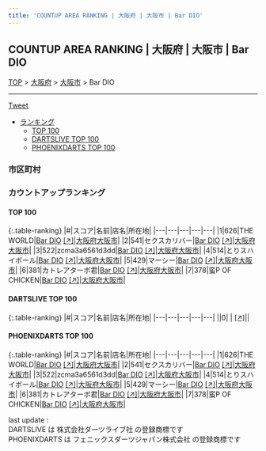 ```yaml
---
title: 'COUNTUP AREA RANKING | 大阪府 | 大阪市 | Bar DIO'
---
```

## COUNTUP AREA RANKING | 大阪府 | 大阪市 | Bar DIO

[TOP](/darts/rank/) > [大阪府](/darts/rank/大阪府/) > [大阪市](/darts/rank/大阪府/大阪市/) > Bar DIO

___

<a href="https://twitter.com/share?ref_src=twsrc%5Etfw" data-text="COUNTUP AREA RANKING | 大阪府大阪市Bar DIO" class="twitter-share-button" data-hashtags="DARTSLIVE,PHOENIXDARTS,darts,ダーツ" data-show-count="false">Tweet</a>

* [ランキング](#カウントアップランキング)
    * [TOP 100](#top-100)
    * [DARTSLIVE TOP 100](#dartslive-top-100)
    * [PHOENIXDARTS TOP 100](#phoenixdarts-top-100)

### 市区町村

<ul>

</ul>

### カウントアップランキング

#### TOP 100



{:.table-ranking}
|#|スコア|名前|店名|所在地|
|---|---|---|---|---|
|1|626|<span class="rank-name-pd">THE WORLD</span>|<a href="/darts/rank/shops/95602.html">Bar DIO</a> <a href="https://vs.phoenixdarts.com/jp/shop/shopDetailInfo/s_95602?s_seq=95602">[↗]</a>|<a href="/darts/rank/大阪府/大阪市">大阪府大阪市</a>|
|2|541|<span class="rank-name-pd">セクスカリバー</span>|<a href="/darts/rank/shops/95602.html">Bar DIO</a> <a href="https://vs.phoenixdarts.com/jp/shop/shopDetailInfo/s_95602?s_seq=95602">[↗]</a>|<a href="/darts/rank/大阪府/大阪市">大阪府大阪市</a>|
|3|522|<span class="rank-name-pd">zcma3a6561d3dd</span>|<a href="/darts/rank/shops/95602.html">Bar DIO</a> <a href="https://vs.phoenixdarts.com/jp/shop/shopDetailInfo/s_95602?s_seq=95602">[↗]</a>|<a href="/darts/rank/大阪府/大阪市">大阪府大阪市</a>|
|4|514|<span class="rank-name-pd">とりスハイボール</span>|<a href="/darts/rank/shops/95602.html">Bar DIO</a> <a href="https://vs.phoenixdarts.com/jp/shop/shopDetailInfo/s_95602?s_seq=95602">[↗]</a>|<a href="/darts/rank/大阪府/大阪市">大阪府大阪市</a>|
|5|429|<span class="rank-name-pd">マーシー</span>|<a href="/darts/rank/shops/95602.html">Bar DIO</a> <a href="https://vs.phoenixdarts.com/jp/shop/shopDetailInfo/s_95602?s_seq=95602">[↗]</a>|<a href="/darts/rank/大阪府/大阪市">大阪府大阪市</a>|
|6|381|<span class="rank-name-pd">カトレアターボ君</span>|<a href="/darts/rank/shops/95602.html">Bar DIO</a> <a href="https://vs.phoenixdarts.com/jp/shop/shopDetailInfo/s_95602?s_seq=95602">[↗]</a>|<a href="/darts/rank/大阪府/大阪市">大阪府大阪市</a>|
|7|378|<span class="rank-name-pd">蛮P OF CHICKEN</span>|<a href="/darts/rank/shops/95602.html">Bar DIO</a> <a href="https://vs.phoenixdarts.com/jp/shop/shopDetailInfo/s_95602?s_seq=95602">[↗]</a>|<a href="/darts/rank/大阪府/大阪市">大阪府大阪市</a>|


#### DARTSLIVE TOP 100



{:.table-ranking}
|#|スコア|名前|店名|所在地|
|---|---|---|---|---|
||0|<span class="rank-name-dl"> </span>|<a href="/darts/rank/shops/.html"></a> <a href="">[↗]</a>|<a href="/darts/rank//"></a>|


#### PHOENIXDARTS TOP 100



{:.table-ranking}
|#|スコア|名前|店名|所在地|
|---|---|---|---|---|
|1|626|<span class="rank-name-pd">THE WORLD</span>|<a href="/darts/rank/shops/95602.html">Bar DIO</a> <a href="https://vs.phoenixdarts.com/jp/shop/shopDetailInfo/s_95602?s_seq=95602">[↗]</a>|<a href="/darts/rank/大阪府/大阪市">大阪府大阪市</a>|
|2|541|<span class="rank-name-pd">セクスカリバー</span>|<a href="/darts/rank/shops/95602.html">Bar DIO</a> <a href="https://vs.phoenixdarts.com/jp/shop/shopDetailInfo/s_95602?s_seq=95602">[↗]</a>|<a href="/darts/rank/大阪府/大阪市">大阪府大阪市</a>|
|3|522|<span class="rank-name-pd">zcma3a6561d3dd</span>|<a href="/darts/rank/shops/95602.html">Bar DIO</a> <a href="https://vs.phoenixdarts.com/jp/shop/shopDetailInfo/s_95602?s_seq=95602">[↗]</a>|<a href="/darts/rank/大阪府/大阪市">大阪府大阪市</a>|
|4|514|<span class="rank-name-pd">とりスハイボール</span>|<a href="/darts/rank/shops/95602.html">Bar DIO</a> <a href="https://vs.phoenixdarts.com/jp/shop/shopDetailInfo/s_95602?s_seq=95602">[↗]</a>|<a href="/darts/rank/大阪府/大阪市">大阪府大阪市</a>|
|5|429|<span class="rank-name-pd">マーシー</span>|<a href="/darts/rank/shops/95602.html">Bar DIO</a> <a href="https://vs.phoenixdarts.com/jp/shop/shopDetailInfo/s_95602?s_seq=95602">[↗]</a>|<a href="/darts/rank/大阪府/大阪市">大阪府大阪市</a>|
|6|381|<span class="rank-name-pd">カトレアターボ君</span>|<a href="/darts/rank/shops/95602.html">Bar DIO</a> <a href="https://vs.phoenixdarts.com/jp/shop/shopDetailInfo/s_95602?s_seq=95602">[↗]</a>|<a href="/darts/rank/大阪府/大阪市">大阪府大阪市</a>|
|7|378|<span class="rank-name-pd">蛮P OF CHICKEN</span>|<a href="/darts/rank/shops/95602.html">Bar DIO</a> <a href="https://vs.phoenixdarts.com/jp/shop/shopDetailInfo/s_95602?s_seq=95602">[↗]</a>|<a href="/darts/rank/大阪府/大阪市">大阪府大阪市</a>|


<div class="footer border-top border-gray-light mt-5 pt-3 text-right text-gray">
    last update : <span style="font-weight: italic" id="foot_last_modified"></span><br />
    DARTSLIVE は 株式会社ダーツライブ社 の登録商標です<br />
    PHOENIXDARTS は フェニックスダーツジャパン株式会社 の登録商標です<br />
</div>

<script src="https://cdnjs.cloudflare.com/ajax/libs/jquery.tablesorter/2.31.3/js/jquery.tablesorter.min.js" integrity="sha512-qzgd5cYSZcosqpzpn7zF2ZId8f/8CHmFKZ8j7mU4OUXTNRd5g+ZHBPsgKEwoqxCtdQvExE5LprwwPAgoicguNg==" crossorigin="anonymous" referrerpolicy="no-referrer"></script>
<link rel="stylesheet" href="https://cdnjs.cloudflare.com/ajax/libs/jquery.tablesorter/2.31.3/css/theme.default.min.css" integrity="sha512-wghhOJkjQX0Lh3NSWvNKeZ0ZpNn+SPVXX1Qyc9OCaogADktxrBiBdKGDoqVUOyhStvMBmJQ8ZdMHiR3wuEq8+w==" crossorigin="anonymous" referrerpolicy="no-referrer" />
<script>
$(function() {
    $(".table-ranking").tablesorter({sortList:[[0, 0]]});
    $("#foot_last_modified").text(formatDate(new Date(document.lastModified), 'yyyy-MM-dd HH:mm:ss'));
});
</script>

<script async src="https://platform.twitter.com/widgets.js" charset="utf-8"></script>